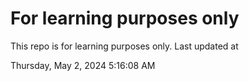 # For learning purposes only
This repo is for learning purposes only.
Last updated at

Thursday, May 2, 2024 5:16:08 AM


